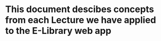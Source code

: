 This document descibes concepts from each Lecture we have applied to the E-Library web app
==========================================================================================

